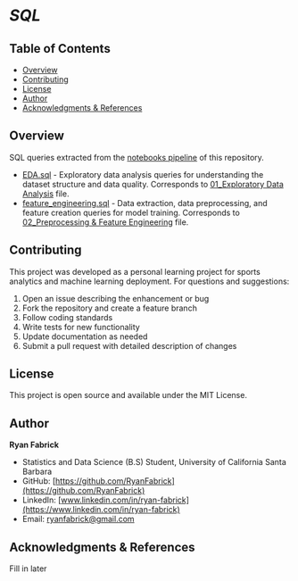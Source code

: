 # *SQL*

## Table of Contents
- [Overview](#overview)
- [Contributing](#contributing)
- [License](#license)
- [Author](#author)
- [Acknowledgments & References](#acknowledgments--references)
    
## Overview

SQL queries extracted from the [notebooks pipeline](../notebooks/README.md) of this repository.

- [EDA.sql](EDA.sql) - Exploratory data analysis queries for understanding the dataset structure and data quality. Corresponds to [01_Exploratory Data Analysis](01_EDA.ipynb) file.
- [feature_engineering.sql](feature_engineering.sql) - Data extraction, data preprocessing, and feature creation queries for model training. Corresponds to [02_Preprocessing & Feature Engineering](02_feature_engineering.ipynb) file.

## Contributing

This project was developed as a personal learning project for sports analytics and machine learning deployment. For questions and suggestions:

1. Open an issue describing the enhancement or bug
2. Fork the repository and create a feature branch
3. Follow coding standards
4. Write tests for new functionality
5. Update documentation as needed
6. Submit a pull request with detailed description of changes

## License

This project is open source and available under the MIT License.

## Author

**Ryan Fabrick**
- Statistics and Data Science (B.S) Student, University of California Santa Barbara
- GitHub: [https://github.com/RyanFabrick](https://github.com/RyanFabrick)
- LinkedIn: [www.linkedin.com/in/ryan-fabrick](https://www.linkedin.com/in/ryan-fabrick)
- Email: ryanfabrick@gmail.com

## Acknowledgments & References

Fill in later